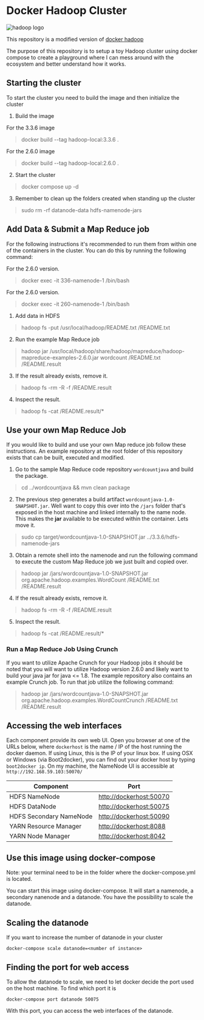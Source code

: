 # Docker Hadoop Cluster
![hadoop logo](https://hadoop.apache.org/images/hadoop-logo.jpg)

This repository is a modified version of [docker hadoop](https://github.com/bigdatafoundation/docker-hadoop)

The purpose of this repository is to setup a toy Hadoop cluster using docker compose to create a playground where I can mess around with the ecosystem and better understand how it works.

## Starting the cluster
To start the cluster you need to build the image and then initialize the cluster

1. Build the image

For the 3.3.6 image

> docker build --tag hadoop-local:3.3.6 .

For the 2.6.0 image

> docker build --tag hadoop-local:2.6.0 .

2. Start the cluster
> docker compose up -d

3. Remember to clean up the folders created when standing up the cluster
> sudo rm -rf datanode-data hdfs-namenode-jars

## Add Data & Submit a Map Reduce job 
For the following instructions it's recommended to run them from within one of the containers in the cluster. You can do this by running the following command:

For the 2.6.0 version.

> docker exec -it 336-namenode-1 /bin/bash

For the 2.6.0 version.

> docker exec -it 260-namenode-1 /bin/bash

1. Add data in HDFS
> hadoop fs -put /usr/local/hadoop/README.txt /README.txt

2. Run the example Map Reduce job
> hadoop jar /usr/local/hadoop/share/hadoop/mapreduce/hadoop-mapreduce-examples-2.6.0.jar wordcount  /README.txt /README.result

3. If the result already exists, remove it.
> hadoop fs -rm -R -f /README.result

4. Inspect the result.
> hadoop fs -cat /README.result/\*

## Use your own Map Reduce Job
If you would like to build and use your own Map reduce job follow these instructions. An example repository at the root folder of this repository exists that can be built, executed and modified.

1. Go to the sample Map Reduce code repository `wordcountjava` and build the package.
> cd ../wordcountjava && mvn clean package
2. The previous step generates a build artifact `wordcountjava-1.0-SNAPSHOT.jar`. Well want to copy this over into the `/jars` folder that's exposed in the host machine and linked internally to the name node. This makes the **jar** available to be executed within the container. Lets move it.
> sudo cp target/wordcountjava-1.0-SNAPSHOT.jar ../3.3.6/hdfs-namenode-jars
3. Obtain a remote shell into the namenode and run the following command to execute the custom Map Reduce job we just built and copied over.
> hadoop jar /jars/wordcountjava-1.0-SNAPSHOT.jar org.apache.hadoop.examples.WordCount /README.txt /README.result
4. If the result already exists, remove it.
> hadoop fs -rm -R -f /README.result
5. Inspect the result.
> hadoop fs -cat /README.result/\*

### Run a Map Reduce Job Using Crunch
If you want to utilize Apache Crunch for your Hadoop jobs it should be noted that you will want to utilize Hadoop version 2.6.0 and likely want to build your java jar for java <= 1.8. The example repository also contains an example Crunch job. To run that job utilize the following command:
> hadoop jar /jars/wordcountjava-1.0-SNAPSHOT.jar org.apache.hadoop.examples.WordCountCrunch /README.txt /README.result

## Accessing the web interfaces
Each component provide its own web UI. Open you browser at one of the URLs below, where `dockerhost` is the name / IP of the host running the docker daemon. If using Linux, this is the IP of your linux box. If using OSX or Windows (via Boot2docker), you can find out your docker host by typing `boot2docker ip`. On my machine, the NameNode UI is accessible at `http://192.168.59.103:50070/`

| Component               | Port                                               |
| ----------------------- | -------------------------------------------------- |
| HDFS NameNode           | [http://dockerhost:50070](http://dockerhost:50070) |
| HDFS DataNode           | [http://dockerhost:50075](http://dockerhost:50075) |
| HDFS Secondary NameNode | [http://dockerhost:50090](http://dockerhost:50090) |
| YARN Resource Manager   | [http://dockerhost:8088](http://dockerhost:8088) |
| YARN Node Manager   | [http://dockerhost:8042](http://dockerhost:8042) |


## Use this image using docker-compose
Note: your terminal need to be in the folder where the docker-compose.yml is located.

You can start this image using docker-compose. It will start a namenode, a secondary nanenode and a datanode. You have the possibility to scale the datanode.

## Scaling the datanode
If you want to increase the number of datanode in your cluster

    docker-compose scale datanode=<number of instance>

## Finding the port for web access
To allow the datanode to scale, we need to let docker decide the port used on the host machine. To find which port it is

    docker-compose port datanode 50075

With this port, you can access the web interfaces of the datanode.


